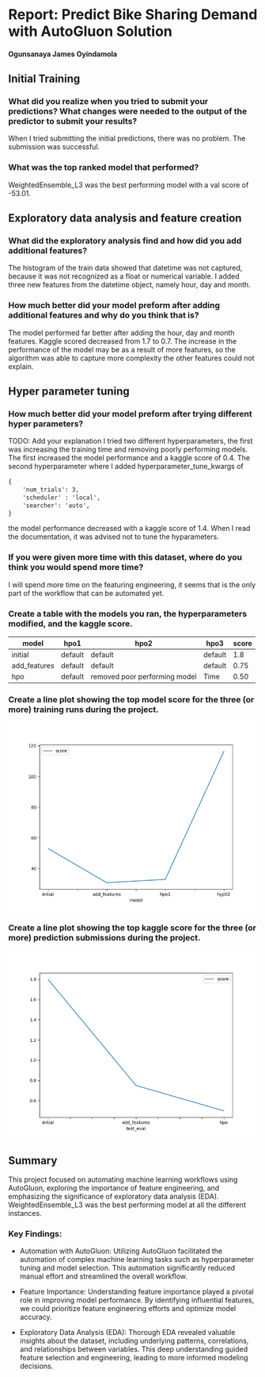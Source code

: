 # Report: Predict Bike Sharing Demand with AutoGluon Solution
#### Ogunsanaya James Oyindamola

## Initial Training
### What did you realize when you tried to submit your predictions? What changes were needed to the output of the predictor to submit your results?
When I tried submitting the initial predictions, there was no problem. The submission was successful.
### What was the top ranked model that performed?
WeightedEnsemble_L3 was the best performing model with a val score of -53.01.

## Exploratory data analysis and feature creation
### What did the exploratory analysis find and how did you add additional features?
The histogram of the train data showed that datetime was not captured, because it was not recognized as a float or numerical variable. I added three new features from the datetime object, namely hour, day and month.
### How much better did your model preform after adding additional features and why do you think that is?
The model performed far better after adding the hour, day and month features. Kaggle scored decreased from 1.7 to 0.7. The increase in the performance of the model may be as a result of more features, so the algorithm was able to capture more complexity the other features could not explain. 

## Hyper parameter tuning
### How much better did your model preform after trying different hyper parameters?
TODO: Add your explanation
I tried two different hyperparameters, the first was increasing the training time and removing poorly performing models. The first increased the model performance and a kaggle score of 0.4. The second hyperparameter where I added hyperparameter_tune_kwargs of
```
{
    'num_trials': 3,
    'scheduler' : 'local',
    'searcher': 'auto',
}
```
the model performance decreased with a kaggle score of 1.4. When I read the documentation, it was advised not to tune the hyparameters.

### If you were given more time with this dataset, where do you think you would spend more time?
I will spend more time on the featuring engineering, it seems that is the only part of the workflow that can be automated yet.

### Create a table with the models you ran, the hyperparameters modified, and the kaggle score.
|model|hpo1|hpo2|hpo3|score|
|--|--|--|--|--|
|initial|default|default|default|1.8|
|add_features|default|default|default|0.75|
|hpo|default|removed poor performing model|Time|0.50|


### Create a line plot showing the top model score for the three (or more) training runs during the project.

![model_train_score.png](img/model_train_score.png)

### Create a line plot showing the top kaggle score for the three (or more) prediction submissions during the project.

![model_test_score.png](img/model_test_score.png)

## Summary

This project focused on automating machine learning workflows using AutoGluon, exploring the importance of feature engineering, and emphasizing the significance of exploratory data analysis (EDA). WeightedEnsemble_L3 was the best performing model at all the different instances.

### Key Findings:

- Automation with AutoGluon: Utilizing AutoGluon facilitated the automation of complex machine learning tasks such as hyperparameter tuning and model selection. This automation significantly reduced manual effort and streamlined the overall workflow.

- Feature Importance: Understanding feature importance played a pivotal role in improving model performance. By identifying influential features, we could prioritize feature engineering efforts and optimize model accuracy.

- Exploratory Data Analysis (EDA): Thorough EDA revealed valuable insights about the dataset, including underlying patterns, correlations, and relationships between variables. This deep understanding guided feature selection and engineering, leading to more informed modeling decisions.

